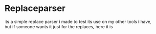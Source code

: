 # Replaceparser
its a simple replace parser i made to test its use on my other tools i have, but if someone wants it just for the replaces, here it is
